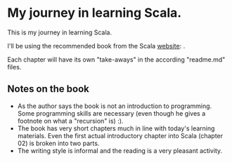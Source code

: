 # My journey in learning Scala.

This is my journey in learning Scala.

I'll be using the recommended book from the Scala [website](): []().

Each chapter will have its own "take-aways" in the according "readme.md" files. 

## Notes on the book

* As the author says the book is not an introduction to programming. Some programming skills are necessary (even though he gives a footnote on what a "recursion" is) :).
* The book has very short chapters much in line with today's learning materials. Even the first actual introductory chapter into Scala (chapter 02) is broken into two parts.
* The writing style is informal and the reading is a very pleasant activity.

